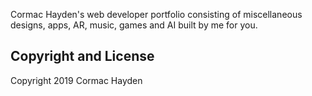 Cormac Hayden's web developer portfolio consisting of miscellaneous designs, apps, AR, music, games and AI built by me for you.

## Copyright and License

Copyright 2019 Cormac Hayden